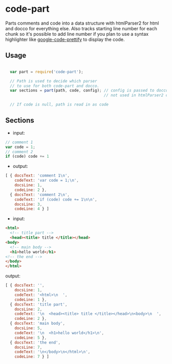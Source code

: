 code-part
=========

Parts comments and code into a data structure with htmlParser2 for html and
docco for everything else. Also tracks starting line number for each chunk so
it's possible to add line number if you plan to use a syntax highlighter like
[google-code-prettify](https://code.google.com/p/google-code-prettify/) to
display the code.

## Usage

```javascript

  var part = require('code-part');

  // Path is used to decide which parser
  // to use for both code-part and docco.
  var sections = part(path, code, config); // config is passed to docco
                                           // not used in htmlParser2 code path

  // If code is null, path is read in as code
```

## Sections

* input:

```javascript
// comment 1
var code = 1;
// comment 2
if (code) code += 1
```

* output:

```javascript
[ { docsText: 'comment 1\n',
    codeText: 'var code = 1;\n',
    docsLine: 1,
    codeLine: 2 },
  { docsText: 'comment 2\n',
    codeText: 'if (code) code += 1\n\n',
    docsLine: 3,
    codeLine: 4 } ]
```

* input:

```html
<html>
  <!-- title part -->
  <head><title> title </title></head>
<body>
  <!-- main body -->
  <h1>hello world</h1>
<!-- the end -->
</body>
</html>
```

output:

```javascript
[ { docsText: '',
    docsLine: 1,
    codeText: '<html>\n  ',
    codeLine: 1 },
  { docsText: 'title part',
    docsLine: 2,
    codeText: '\n  <head><title> title </title></head>\n<body>\n  ',
    codeLine: 2 },
  { docsText: 'main body',
    docsLine: 5,
    codeText: '\n  <h1>hello world</h1>\n',
    codeLine: 5 },
  { docsText: 'the end',
    docsLine: 7,
    codeText: '\n</body>\n</html>\n',
    codeLine: 7 } ]
```

